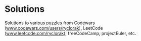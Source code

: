 # Solutions
Solutions to various puzzles from Codewars (www.codewars.com/users/ryclorak), LeetCode (www.leetcode.com/ryclorak), freeCodeCamp, projectEuler, etc.
